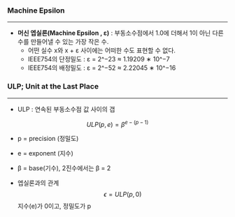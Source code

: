
### Machine Epsilon
---

* **머신 엡실론(Machine Epsilon , ε)** : 부동소수점에서 1.0에 더해서 1이 아닌 다른 수를 만들어낼 수 있는 가장 작은 수.
	* 어떤 실수 x와 x + ε 사이에는 어떠한 수도 표현할 수 없다.
	* IEEE754의 단정밀도 : ε = 2^−23 ≈ 1.19209 ∗ 10^−7
	* IEEE754의 배정밀도 : ε = 2^−52 ≈ 2.22045 ∗ 10^−16

### ULP; Unit at the Last Place
---

* ULP : 연속된 부동소수점 값 사이의 갭

$$ ULP(p, e) = \beta^{e-(p-1)} $$
* p = precision (정밀도)
* e = exponent (지수)
* β = base(기수), 2진수에서는 β = 2

* 엡실론과의 관계
$$ \epsilon = ULP(p, 0) $$
	지수(e)가 0이고, 정밀도가 p